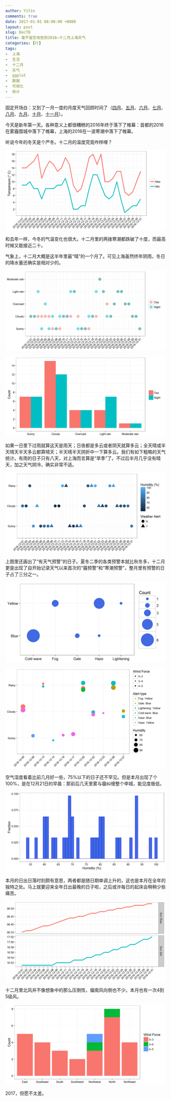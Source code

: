 ```yaml
---
author: YiYin
comments: true
date: 2017-01-01 08:00:00 +0800
layout: post
slug: DecTQ
title: 毫不留恋地告别2016—十二月上海天气
categories: [行]
tags:
-  上海
-  生活
-  十二月
-  天气
-  ggplot
-  数据
-  可视化
-  统计
---
```


固定开场白：又到了一月一度的月度天气回顾时间了（<a href="http://whyhow.github.io/2016/05/01/aprtq.html">四月</a>、<a href="http://whyhow.github.io/2016/06/01/maytq.html">五月</a>、<a href="http://whyhow.github.io/2016/07/01/juntq.html">六月</a>、<a href="http:/whyhow.github.io/2016/08/01/jultq.html">七月</a>、<a href="http://whyhow.github.io/2016/09/01/augtq.html">八月</a>、<a href="http://whyhow.github.io/2016/10/01/septq.html">九月</a>、<a href="http://whyhow.github.io/2016/11/01/octtq.html">十月</a>、<a href="http://whyhow.github.io/2016/12/01/novtq.html">十一月</a>）。

今天是新年第一天。各种意义上都很糟糕的2016年终于落下了帷幕：首都的2016在雾霾围城中落下了帷幕，上海的2016在一波寒潮中落下了帷幕。

听说今年的冬天是个严冬。十二月的温度究竟咋样哩？

![](/public/images/Dec/ondo.png)

和去年一样，今冬的气温变化也很大。十二月里的两拨寒潮都跌破了十度，而最高时候又能接近二十。

气象上，十二月大概是这半年里最“晴”的一个月了。可见上海虽然终年阴雨，冬日的降水量还确实是相对少的。

![](/public/images/Dec/tenkou.png)

![](/public/images/Dec/tenkou2.png)

如果一日里下过雨就算这天是雨天；日夜都是多云或者阴天就算多云；全天晴或半天晴天半天多云都算晴天；半天晴半天阴折中一下算多云。我们有如下粗略的天气统计。有雨的日子只有八天，对上海而言算是“旱季”了。不过后半月几乎没有晴天，加之天气阴冷，确实非常不适。

![](/public/images/Dec/tenkouall.png)

上图里还画出了“有天气预警”的日子。夏冬二季的各类预警本就比秋冬多，十二月更是出现了自开始记录天气以来首次的“霾预警”和“寒潮预警”，整月里有预警的日子占了三分之一。

![](/public/images/Dec/alert.png)

![](/public/images/Dec/alert2.png)

空气湿度看着比前几月好一些，75%以下的日子还不罕见。但是本月出现了个100%，是在12月21日的早晨：那前后几天里雾与霾纠缠整个申城，能见度极低。

![](/public/images/Dec/humi.png)

本月的日出日落时刻颇有意思，两者都是随日期单调上升的，这也是本月在全年的独特之处。马上就要迎来全年日出最晚的日子啦，之后或许每日的起床会稍稍少些痛苦。

![](/public/images/Dec/taiyo.png)

十二月里北风并不像想象中的那么压倒性，偏南风向倒也不少。本月也有一次4到5级风。

![](/public/images/Dec/wind.png)

2017，但愿不太差。